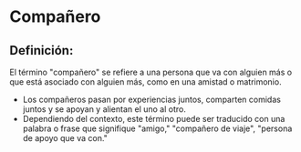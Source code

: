 # Compañero

## Definición: 

El término "compañero" se refiere a una persona que va con alguien más o que está asociado con alguien más, como en una amistad o matrimonio.

* Los compañeros pasan por experiencias juntos, comparten comidas juntos y se apoyan y alientan el uno al otro.
* Dependiendo del contexto, este término puede ser traducido con una palabra o frase que signifique "amigo," "compañero de viaje", "persona de apoyo que va con."

